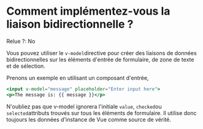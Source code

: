 # Comment implémentez-vous la liaison bidirectionnelle ?

Relue ?: No

Vous pouvez utiliser le `v-model`directive
 pour créer des liaisons de données bidirectionnelles sur les éléments 
d'entrée de formulaire, de zone de texte et de sélection.

Prenons un exemple en utilisant un composant d'entrée,

```jsx
<input v-model="message" placeholder="Enter input here">
<p>The message is: {{ message }}</p>
```

N'oubliez pas que v-model ignorera l'initiale `value`, `checked`ou `selected`attributs
 trouvés sur tous les éléments de formulaire.  Il utilise donc toujours 
les données d'instance de Vue comme source de vérité.